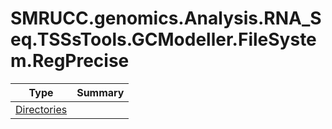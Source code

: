 ﻿
# SMRUCC.genomics.Analysis.RNA_Seq.TSSsTools.GCModeller.FileSystem.RegPrecise

|Type|Summary|
|----|-------|
|[Directories](./Directories.md)||


